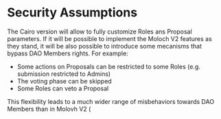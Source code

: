 # Security Assumptions

The Cairo version will allow to fully customize Roles ans Proposal parameters. If it will be possible to implement the Moloch V2 features as they stand, it will be also possible to introduce some mecanisms that bypass DAO Members rights. For example:

* Some actions on Proposals can be restricted to some Roles (e.g. submission restricted to Admins)
* The voting phase can be skipped
* Some Roles can veto a Proposal

This flexibility leads to a much wider range of misbehaviors towards DAO Members than in Molovh V2 (
